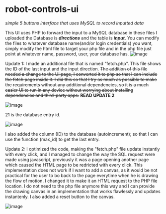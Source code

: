 # robot-controls-ui
*simple 5 buttons interface that uses MySQL to record inputted data*

This UI uses PHP to forward the input to a MySQL database
in these files I uploaded the Database is ***directions*** and
the table is ***input***.
You can modify the files to whatever database name(and/or login credentials) you want,
simply modify the html file to target your php file and in the php
file just point at whatever name, password, user, your database has.
![image](https://github.com/ik4ito/robot-controls-ui/assets/20155686/b2c98c60-9175-43fc-b20b-dc9404903bf7)

Update 1:
I made an additional file that is named "fetch.php". This file shows the ID of the last input
and the input direction. ~~The addition of this file needed a change to the UI page, I converted it to
php so that I can include the fetch page inside it. I did this so that I try as much as possible
to make the requirements without any additional dependencies, so it is a much easier UI to run
in any device without worrying about installing dependencies and third-party apps.~~ __READ UPDATE 2__


![image](https://github.com/ik4ito/robot-controls-ui/assets/20155686/2db09131-5bae-4297-994c-1fc682dbf40d)

21 is the database entry id.


![image](https://github.com/ik4ito/robot-controls-ui/assets/20155686/574f68d9-4fd9-46d6-9ac0-b7b19488d542)


I also added the column (ID) to the database (autoincrement); so that I can use the function (max_id) to get the last entry.


Update 2:
I optimized the code, making the "fetch.php" file update instantly with every click,
and I managed to change the way the SQL request were made using javascript, previously it was
a page opening another page which caused the HTML page to be redricted with every click.
This implementation does not work if I want to add a canvas, as it would be not practical 
for the user to bo back to the page everytime when he is drawing the flow of motion.
I changed it to make it an HTML request to the PHP file location.
I do not need to <include> the php file anymore this way and I can provide the drawing canvas
in an implementation that works flawlessly and updates instantenly. I also added a reset 
button to the canvas.


![image](https://github.com/ik4ito/robot-controls-ui/assets/20155686/da6682f3-cc52-49ff-82d2-1f0643c30d87)

